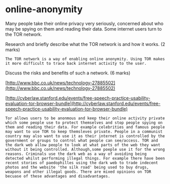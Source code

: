 online-anonymity
================

Many people take their online privacy very seriously, concerned about who may be spying on them and reading their data. Some internet users turn to the TOR network.

Research and briefly describe what the TOR network is and how it works. (2 marks)

```
The TOR network is a way of enabling online anonymity. Using TOR makes it more difficult to trace back internet activity to the user.
```

Discuss the risks and benefits of such a network. (6 marks)

[http://www.bbc.co.uk/news/technology-27885502](http://www.bbc.co.uk/news/technology-27885502)

[http://cyberlaw.stanford.edu/events/free-speech-practice-usability-evaluation-tor-browser-bundle](http://cyberlaw.stanford.edu/events/free-speech-practice-usability-evaluation-tor-browser-bundle)


```
Tor allows users to be anonmous and keep their online activity private which some people use to protect themselves and stop people spying on them and reading their data. For example celebrities and famous people may want to use TOR to keep themsleves private. People in a communist country may also want to use it as their internet is controlled by the government or groups to control what people can see/access. TOR and the dark web allow people to look at what parts of the web they want without it being controlled. Although,some poeple use it for the wrong reasons. Criminals use the dark web as a way of avoiding being detected whilst performing illegal things. For example there have been recent stories of paedophilles using the dark web to trade indecent photos and the website 'the silk road' being used to buy drugs, weapons and other illegal goods. There are mixed opinions on TOR becuase of these advantages and disadvantages.
